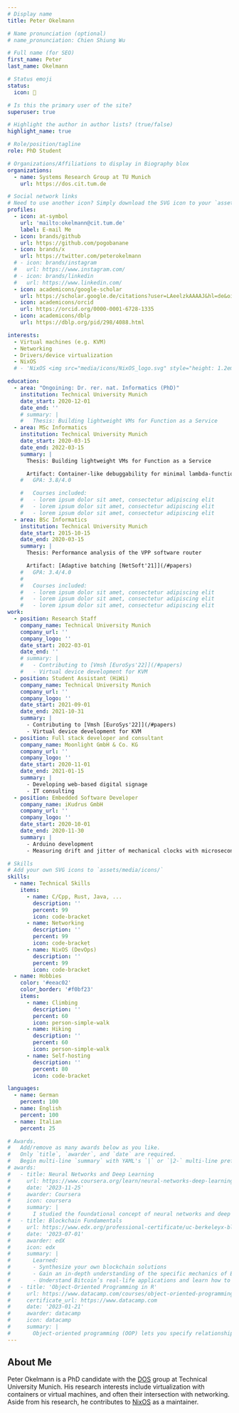 ```yaml
---
# Display name
title: Peter Okelmann

# Name pronunciation (optional)
# name_pronunciation: Chien Shiung Wu

# Full name (for SEO)
first_name: Peter
last_name: Okelmann

# Status emoji
status:
  icon: 🐧

# Is this the primary user of the site?
superuser: true

# Highlight the author in author lists? (true/false)
highlight_name: true

# Role/position/tagline
role: PhD Student

# Organizations/Affiliations to display in Biography blox
organizations:
  - name: Systems Research Group at TU Munich
    url: https://dos.cit.tum.de

# Social network links
# Need to use another icon? Simply download the SVG icon to your `assets/media/icons/` folder.
profiles:
  - icon: at-symbol
    url: 'mailto:okelmann@cit.tum.de'
    label: E-mail Me
  - icon: brands/github
    url: https://github.com/pogobanane
  - icon: brands/x
    url: https://twitter.com/peterokelmann
  # - icon: brands/instagram
  #   url: https://www.instagram.com/
  # - icon: brands/linkedin
  #   url: https://www.linkedin.com/
  - icon: academicons/google-scholar
    url: https://scholar.google.de/citations?user=LAeelzkAAAAJ&hl=de&oi=ao
  - icon: academicons/orcid
    url: https://orcid.org/0000-0001-6728-1335
  - icon: academicons/dblp
    url: https://dblp.org/pid/298/4088.html

interests:
  - Virtual machines (e.g. KVM)
  - Networking
  - Drivers/device virtualization
  - NixOS
  # - 'NixOS <img src="media/icons/NixOS_logo.svg" style="height: 1.2em; display: inline"/>'

education:
  - area: "Ongoining: Dr. rer. nat. Informatics (PhD)"
    institution: Technical University Munich
    date_start: 2020-12-01
    date_end: ''
    # summary: |
    #   Thesis: Building lightweight VMs for Function as a Service
  - area: MSc Informatics
    institution: Technical University Munich
    date_start: 2020-03-15
    date_end: 2022-03-15
    summary: |
      Thesis: Building lightweight VMs for Function as a Service

      Artifact: Container-like debuggability for minimal lambda-function VMs [λ🏴‍☠️ lambda-pirate](https://github.com/pogobanane/lambda-pirate) (see also [Vmsh [EuroSys'22]](/#papers))
    #   GPA: 3.8/4.0

    #   Courses included:
    #   - lorem ipsum dolor sit amet, consectetur adipiscing elit
    #   - lorem ipsum dolor sit amet, consectetur adipiscing elit
    #   - lorem ipsum dolor sit amet, consectetur adipiscing elit
  - area: BSc Informatics
    institution: Technical University Munich
    date_start: 2015-10-15
    date_end: 2020-03-15
    summary: |
      Thesis: Performance analysis of the VPP software router

      Artifact: [Adaptive batching [NetSoft'21]](/#papers)
    #   GPA: 3.4/4.0
    #
    #   Courses included:
    #   - lorem ipsum dolor sit amet, consectetur adipiscing elit
    #   - lorem ipsum dolor sit amet, consectetur adipiscing elit
    #   - lorem ipsum dolor sit amet, consectetur adipiscing elit
work:
  - position: Research Staff
    company_name: Technical University Munich
    company_url: ''
    company_logo: ''
    date_start: 2022-03-01
    date_end: ''
    # summary: |
    #   - Contributing to [Vmsh [EuroSys'22]](/#papers)
    #   - Virtual device development for KVM
  - position: Student Assistant (HiWi)
    company_name: Technical University Munich
    company_url: ''
    company_logo: ''
    date_start: 2021-09-01
    date_end: 2021-10-31
    summary: |
      - Contributing to [Vmsh [EuroSys'22]](/#papers)
      - Virtual device development for KVM
  - position: Full stack developer and consultant
    company_name: Moonlight GmbH & Co. KG
    company_url: ''
    company_logo: ''
    date_start: 2020-11-01
    date_end: 2021-01-15
    summary: |
      - Developing web-based digital signage
      - IT consulting
  - position: Embedded Software Developer
    company_name: iKudrus GmbH
    company_url: ''
    company_logo: ''
    date_start: 2020-10-01
    date_end: 2020-11-30
    summary: |
      - Arduino development
      - Measuring drift and jitter of mechanical clocks with microsecond-accuracy

# Skills
# Add your own SVG icons to `assets/media/icons/`
skills:
  - name: Technical Skills
    items:
      - name: C/Cpp, Rust, Java, ...
        description: ''
        percent: 99
        icon: code-bracket
      - name: Networking
        description: ''
        percent: 99
        icon: code-bracket
      - name: NixOS (DevOps)
        description: ''
        percent: 99
        icon: code-bracket
  - name: Hobbies
    color: '#eeac02'
    color_border: '#f0bf23'
    items:
      - name: Climbing
        description: ''
        percent: 60
        icon: person-simple-walk
      - name: Hiking
        description: ''
        percent: 60
        icon: person-simple-walk
      - name: Self-hosting
        description: ''
        percent: 80
        icon: code-bracket

languages:
  - name: German
    percent: 100
  - name: English
    percent: 100
  - name: Italian
    percent: 25

# Awards.
#   Add/remove as many awards below as you like.
#   Only `title`, `awarder`, and `date` are required.
#   Begin multi-line `summary` with YAML's `|` or `|2-` multi-line prefix and indent 2 spaces below.
# awards:
#   - title: Neural Networks and Deep Learning
#     url: https://www.coursera.org/learn/neural-networks-deep-learning
#     date: '2023-11-25'
#     awarder: Coursera
#     icon: coursera
#     summary: |
#       I studied the foundational concept of neural networks and deep learning. By the end, I was familiar with the significant technological trends driving the rise of deep learning; build, train, and apply fully connected deep neural networks; implement efficient (vectorized) neural networks; identify key parameters in a neural network’s architecture; and apply deep learning to your own applications.
#   - title: Blockchain Fundamentals
#     url: https://www.edx.org/professional-certificate/uc-berkeleyx-blockchain-fundamentals
#     date: '2023-07-01'
#     awarder: edX
#     icon: edx
#     summary: |
#       Learned:
#       - Synthesize your own blockchain solutions
#       - Gain an in-depth understanding of the specific mechanics of Bitcoin
#       - Understand Bitcoin’s real-life applications and learn how to attack and destroy Bitcoin, Ethereum, smart contracts and Dapps, and alternatives to Bitcoin’s Proof-of-Work consensus algorithm
#   - title: 'Object-Oriented Programming in R'
#     url: https://www.datacamp.com/courses/object-oriented-programming-with-s3-and-r6-in-r
#     certificate_url: https://www.datacamp.com
#     date: '2023-01-21'
#     awarder: datacamp
#     icon: datacamp
#     summary: |
#       Object-oriented programming (OOP) lets you specify relationships between functions and the objects that they can act on, helping you manage complexity in your code. This is an intermediate level course, providing an introduction to OOP, using the S3 and R6 systems. S3 is a great day-to-day R programming tool that simplifies some of the functions that you write. R6 is especially useful for industry-specific analyses, working with web APIs, and building GUIs.
---
```


## About Me

Peter Okelmann is a PhD candidate with the [DOS](https://dos.cit.tum.de) group at Technical University Munich.
His research interests include virtualization with containers or virtual machines, and often their intersection with networking.
Aside from his research, he contributes to [NixOS](https://nixos.org) as a maintainer.
